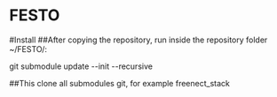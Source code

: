 # FESTO
#Install
##After copying the repository, run inside the repository folder ~/FESTO/:

git submodule update --init --recursive

##This clone all submodules git, for example freenect_stack
